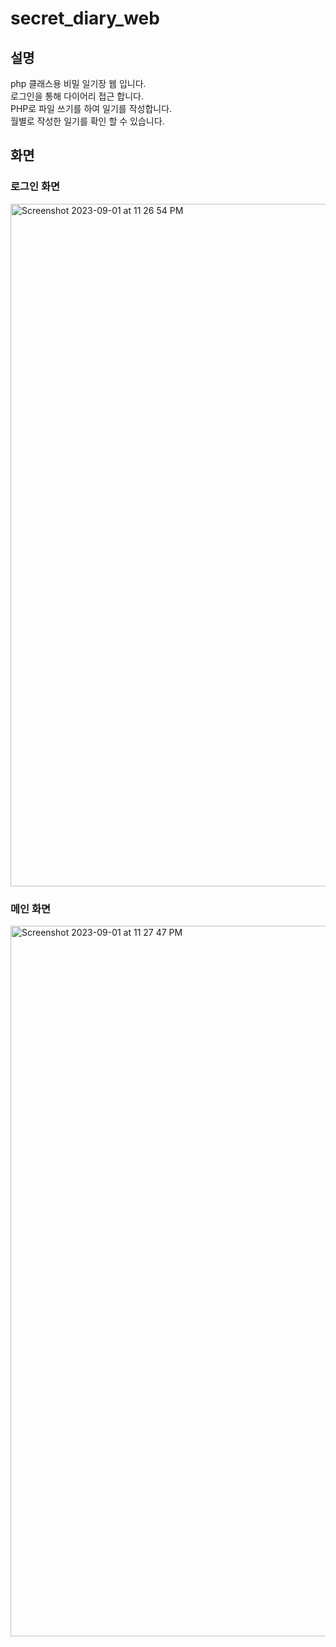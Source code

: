 # secret_diary_web

## 설명
php 클래스용 비밀 일기장 웹 입니다.<br>
로그인을 통해 다이어리 접근 합니다.<br>
PHP로 파일 쓰기를 하여 일기를 작성합니다.<br>
월별로 작성한 일기를 확인 할 수 있습니다.

## 화면

### 로그인 화면
<img width="1092" alt="Screenshot 2023-09-01 at 11 26 54 PM" src="https://github.com/taeseokyang/secret_diary_web/assets/136783693/b545c5a6-3179-4821-88ef-fc70ddf0d80a">

### 메인 화면
<img width="1137" alt="Screenshot 2023-09-01 at 11 27 47 PM" src="https://github.com/taeseokyang/secret_diary_web/assets/136783693/34104acc-55c8-4572-9c15-f711cb5b750d">

